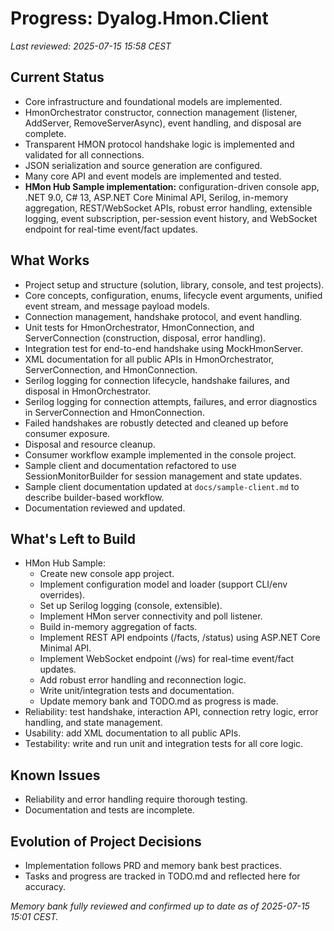 # Progress: Dyalog.Hmon.Client

_Last reviewed: 2025-07-15 15:58 CEST_

## Current Status
- Core infrastructure and foundational models are implemented.
- HmonOrchestrator constructor, connection management (listener, AddServer, RemoveServerAsync), event handling, and disposal are complete.
- Transparent HMON protocol handshake logic is implemented and validated for all connections.
- JSON serialization and source generation are configured.
- Many core API and event models are implemented and tested.
- **HMon Hub Sample implementation:** configuration-driven console app, .NET 9.0, C# 13, ASP.NET Core Minimal API, Serilog, in-memory aggregation, REST/WebSocket APIs, robust error handling, extensible logging, event subscription, per-session event history, and WebSocket endpoint for real-time event/fact updates.

## What Works
- Project setup and structure (solution, library, console, and test projects).
- Core concepts, configuration, enums, lifecycle event arguments, unified event stream, and message payload models.
- Connection management, handshake protocol, and event handling.
- Unit tests for HmonOrchestrator, HmonConnection, and ServerConnection (construction, disposal, error handling).
- Integration test for end-to-end handshake using MockHmonServer.
- XML documentation for all public APIs in HmonOrchestrator, ServerConnection, and HmonConnection.
- Serilog logging for connection lifecycle, handshake failures, and disposal in HmonOrchestrator.
- Serilog logging for connection attempts, failures, and error diagnostics in ServerConnection and HmonConnection.
- Failed handshakes are robustly detected and cleaned up before consumer exposure.
- Disposal and resource cleanup.
- Consumer workflow example implemented in the console project.
- Sample client and documentation refactored to use SessionMonitorBuilder for session management and state updates.
- Sample client documentation updated at `docs/sample-client.md` to describe builder-based workflow.
- Documentation reviewed and updated.

## What's Left to Build
- HMon Hub Sample:
  - Create new console app project.
  - Implement configuration model and loader (support CLI/env overrides).
  - Set up Serilog logging (console, extensible).
  - Implement HMon server connectivity and poll listener.
  - Build in-memory aggregation of facts.
  - Implement REST API endpoints (/facts, /status) using ASP.NET Core Minimal API.
  - Implement WebSocket endpoint (/ws) for real-time event/fact updates.
  - Add robust error handling and reconnection logic.
  - Write unit/integration tests and documentation.
  - Update memory bank and TODO.md as progress is made.
- Reliability: test handshake, interaction API, connection retry logic, error handling, and state management.
- Usability: add XML documentation to all public APIs.
- Testability: write and run unit and integration tests for all core logic.

## Known Issues
- Reliability and error handling require thorough testing.
- Documentation and tests are incomplete.

## Evolution of Project Decisions
- Implementation follows PRD and memory bank best practices.
- Tasks and progress are tracked in TODO.md and reflected here for accuracy.

_Memory bank fully reviewed and confirmed up to date as of 2025-07-15 15:01 CEST._
